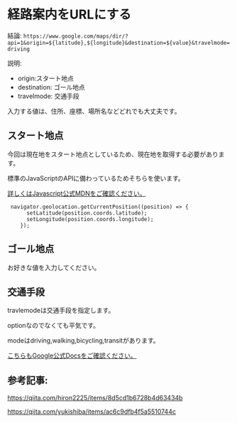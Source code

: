 # 経路案内をURLにする

結論:
`https://www.google.com/maps/dir/?api=1&origin=${latitude},${longitude}&destination=${value}&travelmode=driving`

説明:

- origin:スタート地点
- destination: ゴール地点
- travelmode: 交通手段
  
入力する値は、住所、座標、場所名などどれでも大丈夫です。

## スタート地点

今回は現在地をスタート地点としているため、現在地を取得する必要があります。

標準のJavaScriptのAPIに備わっているためそちらを使います。

[詳しくはJavascript公式MDNをご確認ください。](https://developer.mozilla.org/ja/docs/Web/API/Geolocation_API)

``` react
 navigator.geolocation.getCurrentPosition((position) => {
      setLatitude(position.coords.latitude);
      setLongitude(position.coords.longitude);
    });
```

## ゴール地点

お好きな値を入力してください。

## 交通手段

travlemodeは交通手段を指定します。

optionなのでなくても平気です。

modeはdriving,walking,bicycling,transitがあります。

[こちらもGoogle公式Docsをご確認ください。](https://developers.google.com/maps/documentation/javascript/examples/directions-travel-modes)

## 参考記事:

https://qiita.com/hiron2225/items/8d5cd1b6728b4d63434b

https://qiita.com/yukishiba/items/ac6c9dfb4f5a5510744c
